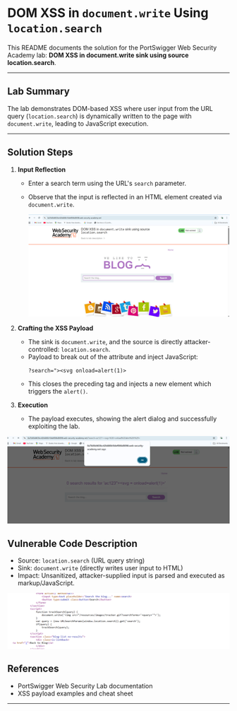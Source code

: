
# DOM XSS in `document.write` Using `location.search`

This README documents the solution for the PortSwigger Web Security Academy lab: **DOM XSS in document.write sink using source location.search**.

---

## Lab Summary

The lab demonstrates DOM-based XSS where user input from the URL query (`location.search`) is dynamically written to the page with `document.write`, leading to JavaScript execution.

---

## Solution Steps

1. **Input Reflection**
   - Enter a search term using the URL's `search` parameter.
   - Observe that the input is reflected in an HTML element created via `document.write`.
  
     ![image alt](https://github.com/galvin10/Portswigger-labs/blob/e6cb488b85be656ac1536cbb4c766c4e84938565/DOM-XSS/DOM%20XSS%20in%20document.write%20sink%20using%20source%20location.search/Screenshot/Screenshot%202025-10-04%20093952.png)

2. **Crafting the XSS Payload**
   - The sink is `document.write`, and the source is directly attacker-controlled: `location.search`.
   - Payload to break out of the attribute and inject JavaScript:  
     ```
     ?search="><svg onload=alert(1)>
     ```
   - This closes the preceding tag and injects a new element which triggers the `alert()`.

3. **Execution**
   - The payload executes, showing the alert dialog and successfully exploiting the lab.

![image alt](https://github.com/galvin10/Portswigger-labs/blob/e6cb488b85be656ac1536cbb4c766c4e84938565/DOM-XSS/DOM%20XSS%20in%20document.write%20sink%20using%20source%20location.search/Screenshot/Screenshot%202025-10-04%20094148.png)

## Vulnerable Code Description

- Source: `location.search` (URL query string)
- Sink: `document.write` (directly writes user input to HTML)
- Impact: Unsanitized, attacker-supplied input is parsed and executed as markup/JavaScript.

![image alt](https://github.com/galvin10/Portswigger-labs/blob/e6cb488b85be656ac1536cbb4c766c4e84938565/DOM-XSS/DOM%20XSS%20in%20document.write%20sink%20using%20source%20location.search/Screenshot/Screenshot%202025-10-04%20094026.png)

## References

- PortSwigger Web Security Lab documentation
- XSS payload examples and cheat sheet

---
